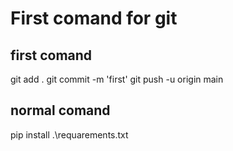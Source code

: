 # First comand for git
## first comand
git add .
git commit -m 'first'
git push -u origin main

## normal comand
pip install .\requarements.txt